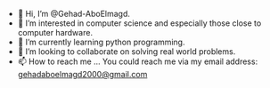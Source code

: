 - 👋 Hi, I’m @Gehad-AboElmagd.
- 👀 I’m interested in computer science and especially those close to computer hardware.
- 🌱 I’m currently learning python programming.
- 💞️ I’m looking to collaborate on solving real world problems.
- 📫 How to reach me ... You could reach me via my email address: gehadaboelmagd2000@gmail.com

<!---
Gehad-AboElmagd/Gehad-AboElmagd is a ✨ special ✨ repository because its `README.md` (this file) appears on your GitHub profile.
You can click the Preview link to take a look at your changes.
--->
